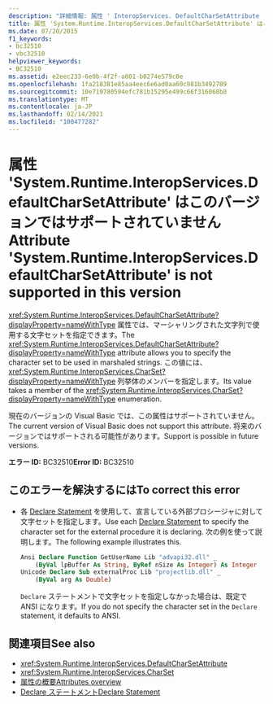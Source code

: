 ```yaml
---
description: "詳細情報: 属性 ' InteropServices. DefaultCharSetAttribute ' はこのバージョンではサポートされていません"
title: 属性 'System.Runtime.InteropServices.DefaultCharSetAttribute' はこのバージョンではサポートされていません
ms.date: 07/20/2015
f1_keywords:
- bc32510
- vbc32510
helpviewer_keywords:
- BC32510
ms.assetid: e2eec233-6e0b-4f2f-a801-b0274e579c0e
ms.openlocfilehash: 1fa218381e85aa4eec6e6ad0aa60c981b3492789
ms.sourcegitcommit: 10e719780594efc781b15295e499c66f316068b8
ms.translationtype: MT
ms.contentlocale: ja-JP
ms.lasthandoff: 02/14/2021
ms.locfileid: "100477282"
---
```

# <a name="attribute-systemruntimeinteropservicesdefaultcharsetattribute-is-not-supported-in-this-version"></a><span data-ttu-id="673b8-103">属性 'System.Runtime.InteropServices.DefaultCharSetAttribute' はこのバージョンではサポートされていません</span><span class="sxs-lookup"><span data-stu-id="673b8-103">Attribute 'System.Runtime.InteropServices.DefaultCharSetAttribute' is not supported in this version</span></span>

<span data-ttu-id="673b8-104"><xref:System.Runtime.InteropServices.DefaultCharSetAttribute?displayProperty=nameWithType> 属性では、マーシャリングされた文字列で使用する文字セットを指定できます。</span><span class="sxs-lookup"><span data-stu-id="673b8-104">The <xref:System.Runtime.InteropServices.DefaultCharSetAttribute?displayProperty=nameWithType> attribute allows you to specify the character set to be used in marshaled strings.</span></span> <span data-ttu-id="673b8-105">この値には、 <xref:System.Runtime.InteropServices.CharSet?displayProperty=nameWithType> 列挙体のメンバーを指定します。</span><span class="sxs-lookup"><span data-stu-id="673b8-105">Its value takes a member of the <xref:System.Runtime.InteropServices.CharSet?displayProperty=nameWithType> enumeration.</span></span>  
  
 <span data-ttu-id="673b8-106">現在のバージョンの Visual Basic では、この属性はサポートされていません。</span><span class="sxs-lookup"><span data-stu-id="673b8-106">The current version of Visual Basic does not support this attribute.</span></span> <span data-ttu-id="673b8-107">将来のバージョンではサポートされる可能性があります。</span><span class="sxs-lookup"><span data-stu-id="673b8-107">Support is possible in future versions.</span></span>  
  
 <span data-ttu-id="673b8-108">**エラー ID:** BC32510</span><span class="sxs-lookup"><span data-stu-id="673b8-108">**Error ID:** BC32510</span></span>  
  
## <a name="to-correct-this-error"></a><span data-ttu-id="673b8-109">このエラーを解決するには</span><span class="sxs-lookup"><span data-stu-id="673b8-109">To correct this error</span></span>  
  
- <span data-ttu-id="673b8-110">各 [Declare Statement](../language-reference/statements/declare-statement.md) を使用して、宣言している外部プロシージャに対して文字セットを指定します。</span><span class="sxs-lookup"><span data-stu-id="673b8-110">Use each [Declare Statement](../language-reference/statements/declare-statement.md) to specify the character set for the external procedure it is declaring.</span></span> <span data-ttu-id="673b8-111">次の例を使って説明します。</span><span class="sxs-lookup"><span data-stu-id="673b8-111">The following example illustrates this.</span></span>  
  
    ```vb  
    Ansi Declare Function GetUserName Lib "advapi32.dll" _  
        (ByVal lpBuffer As String, ByRef nSize As Integer) As Integer  
    Unicode Declare Sub externalProc Lib "projectlib.dll" _  
        (ByVal arg As Double)  
    ```  
  
     <span data-ttu-id="673b8-112">`Declare` ステートメントで文字セットを指定しなかった場合は、既定で ANSI になります。</span><span class="sxs-lookup"><span data-stu-id="673b8-112">If you do not specify the character set in the `Declare` statement, it defaults to ANSI.</span></span>  
  
## <a name="see-also"></a><span data-ttu-id="673b8-113">関連項目</span><span class="sxs-lookup"><span data-stu-id="673b8-113">See also</span></span>

- <xref:System.Runtime.InteropServices.DefaultCharSetAttribute>
- <xref:System.Runtime.InteropServices.CharSet>
- [<span data-ttu-id="673b8-114">属性の概要</span><span class="sxs-lookup"><span data-stu-id="673b8-114">Attributes overview</span></span>](../programming-guide/concepts/attributes/index.md)
- [<span data-ttu-id="673b8-115">Declare ステートメント</span><span class="sxs-lookup"><span data-stu-id="673b8-115">Declare Statement</span></span>](../language-reference/statements/declare-statement.md)

